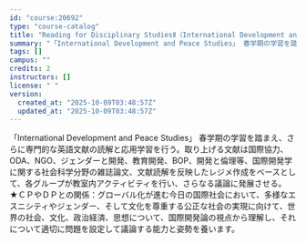 ```yaml
---
id: "course:20692"
type: "course-catalog"
title: "Reading for Disciplinary StudiesⅡ（International Development and Peace Studies） ／READING FOR DISCIPLINARY STUDIES II"
summary: "「International Development and Peace Studies」 春学期の学習を踏まえ、さらに専門的な英語文献の読解と応用学習を行う。取り上げる文献は国際協力、ODA、NGO、ジェンダーと開発、教育開発、BOP、開…"
tags: []
campus: ""
credits: 2
instructors: []
license: " "
version:
  created_at: "2025-10-09T03:48:57Z"
  updated_at: "2025-10-09T03:48:57Z"
---
```


「International Development and Peace Studies」 春学期の学習を踏まえ、さらに専門的な英語文献の読解と応用学習を行う。取り上げる文献は国際協力、ODA、NGO、ジェンダーと開発、教育開発、BOP、開発と倫理等、国際開発学に関する社会科学分野の雑誌論文、文献読解を反映したレジメ作成をベースとして、各グループが教室内アクティビティを行い、さらなる議論に発展させる。 ★ＣＰやＤＰとの関係：グローバル化が進む今日の国際社会において、多様なエスニシティやジェンダー、そして文化を尊重する公正な社会の実現に向けて、世界の社会、文化、政治経済、思想について、国際開発論の視点から理解し、それについて適切に問題を設定して議論する能力と姿勢を養います。
